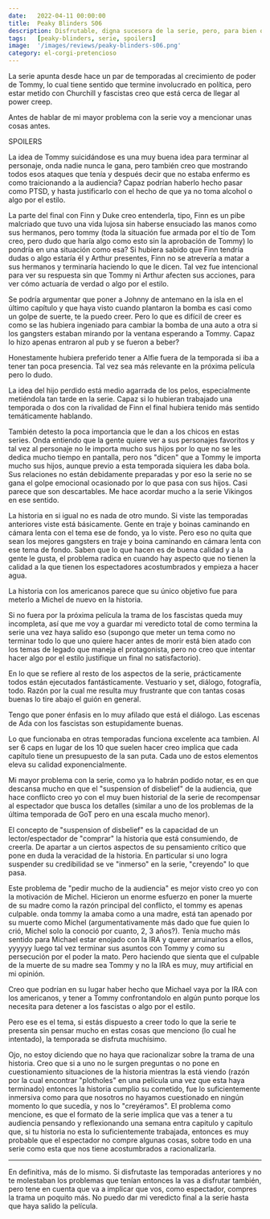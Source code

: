 ```yaml
---
date:   2022-04-11 00:00:00
title:  Peaky Blinders S06
description: Disfrutable, digna sucesora de la serie, pero, para bien o para mal, sigue la misma pendiente que planteaba la temporada anterior.
tags:   [peaky-blinders, serie, spoilers]
image:  '/images/reviews/peaky-blinders-s06.png'
category: el-corgi-pretencioso
---
```


La serie apunta desde hace un par de temporadas al crecimiento de poder de Tommy, lo cual tiene sentido que termine involucrado en política, pero estar metido con Churchill y fascistas creo que está cerca de llegar al power creep.

Antes de hablar de mi mayor problema con la serie voy a mencionar unas cosas antes.

SPOILERS

La idea de Tommy suicidándose es una muy buena idea para terminar al personaje, onda nadie nunca le gana, pero también creo que mostrando todos esos ataques que tenía y después decir que no estaba enfermo es como traicionando a la audiencia? Capaz podrían haberlo hecho pasar como PTSD, y hasta justificarlo con el hecho de que ya no toma alcohol o algo por el estilo.

La parte del final con Finn y Duke creo entenderla, tipo, Finn es un pibe malcriado que tuvo una vida lujosa sin haberse ensuciado las manos como sus hermanos, pero tommy (toda la situación fue armada por el tío de Tom creo, pero dudo que haría algo como esto sin la aprobación de Tommy) lo pondría en una situación como esa? Si hubiera sabido que Finn tendría dudas o algo estaría él y Arthur presentes, Finn no se atrevería a matar a sus hermanos y terminaría haciendo lo que le dicen. Tal vez fue intencional para ver su respuesta sin que Tommy ni Arthur afecten sus acciones, para ver cómo actuaría de verdad o algo por el estilo.

Se podría argumentar que poner a Johnny de antemano en la isla en el último capítulo y que haya visto cuando plantaron la bomba es casi como un golpe de suerte, te la puedo creer. Pero lo que es difícil de creer es como se las hubiera ingeniado para cambiar la bomba de una auto a otra si los gangsters estaban mirando por la ventana esperando a Tommy. Capaz lo hizo apenas entraron al pub y se fueron a beber?

Honestamente hubiera preferido tener a Alfie fuera de la temporada si iba a tener tan poca presencia. Tal vez sea más relevante en la próxima película pero lo dudo.

La idea del hijo perdido está medio agarrada de los pelos, especialmente metiéndola tan tarde en la serie. Capaz si lo hubieran trabajado una temporada o dos con la rivalidad de Finn el final hubiera tenido más sentido temáticamente hablando.

También detesto la poca importancia que le dan a los chicos en estas series. Onda entiendo que la gente quiere ver a sus personajes favoritos y tal vez al personaje no le importa mucho sus hijos por lo que no se les dedica mucho tiempo en pantalla, pero nos "dicen" que a Tommy le importa mucho sus hijos, aunque previo a esta temporada siquiera les daba bola. Sus relaciones no están debidamente preparadas y por eso la serie no se gana el golpe emocional ocasionado por lo que pasa con sus hijos. Casi parece que son descartables. Me hace acordar mucho a la serie Vikingos en ese sentido.

La historia en si igual no es nada de otro mundo. Si viste las temporadas anteriores viste está básicamente. Gente en traje y boinas caminando en cámara lenta con el tema ese de fondo, ya lo viste. Pero eso no quita que sean los mejores gangsters en traje y boina caminando en cámara lenta con ese tema de fondo. Saben que lo que hacen es de buena calidad y a la gente le gusta, el problema radica en cuando hay aspecto que no tienen la calidad a la que tienen los espectadores acostumbrados y empieza a hacer agua. 

La historia con los americanos parece que su único objetivo fue para meterlo a Michel de nuevo en la historia.

Si no fuera por la próxima película la trama de los fascistas queda muy incompleta, así que me voy a guardar mi veredicto total de como termina la serie una vez haya salido eso (supongo que meter un tema como no terminar todo lo que uno quiere hacer antes de morir está bien atado con los temas de legado que maneja el protagonista, pero no creo que intentar hacer algo por el estilo justifique un final no satisfactorio).

En lo que se refiere al resto de los aspectos de la serie, prácticamente todos están ejecutados fantásticamente. Vestuario y set, diálogo, fotografía, todo. Razón por la cual me resulta muy frustrante que con tantas cosas buenas lo tire abajo el guión en general.

Tengo que poner énfasis en lo muy afilado que está el diálogo. Las escenas de Ada con los fascistas son estupidamente buenas.

Lo que funcionaba en otras temporadas funciona excelente aca tambien. Al ser 6 caps en lugar de los 10 que suelen hacer creo implica que cada capítulo tiene un presupuesto de la san puta. Cada uno de estos elementos eleva su calidad exponencialmente.

Mi mayor problema con la serie, como ya lo habrán podido notar, es en que descansa mucho en que el "suspension of disbelief" de la audiencia, que hace conflicto creo yo con el muy buen historial de la serie de recompensar al espectador que busca los detalles (similar a uno de los problemas de la última temporada de GoT pero en una escala mucho menor).

El concepto de "suspension of disbelief" es la capacidad de un lector/espectador de "comprar" la historia que está consumiendo, de creerla. De apartar a un ciertos aspectos de su pensamiento crítico que pone en duda la veracidad de la historia. En particular si uno logra suspender su credibilidad se ve "inmerso" en la serie, "creyendo" lo que pasa.

Este problema de "pedir mucho de la audiencia" es mejor visto creo yo con la motivación de Michel. Hicieron un enorme esfuerzo en poner la muerte de su madre como la razón principal del conflicto, el tommy es apenas culpable. onda tommy la amaba como a una madre, está tan apenado por su muerte como Michel (argumentativamente más dado que fue quien lo crió, Michel solo la conoció por cuanto, 2, 3 años?). Tenía mucho más sentido para Michael estar enojado con la IRA y querer arruinarlos a ellos, yyyyyy luego tal vez terminar sus asuntos con Tommy y como su persecución por el poder la mato. Pero haciendo que sienta que el culpable de la muerte de su madre sea Tommy y no la IRA es muy, muy artificial en mi opinión.

Creo que podrían en su lugar haber hecho que Michael vaya por la IRA con los americanos, y tener a Tommy confrontandolo en algún punto porque los necesita para detener a los fascistas o algo por el estilo.

Pero ese es el tema, si estás dispuesto a creer todo lo que la serie te presenta sin pensar mucho en estas cosas que menciono (lo cual he intentado), la temporada se disfruta muchísimo.

Ojo, no estoy diciendo que no haya que racionalizar sobre la trama de una historia. Creo que si a uno no le surgen preguntas o no pone en cuestionamiento situaciones de la historia mientras la está viendo (razón por la cual encontrar "plotholes" en una película una vez que esta haya terminado) entonces la historia cumplio su cometido, fue lo suficientemente inmersiva como para que nosotros no hayamos cuestionado en ningún momento lo que sucedía, y nos lo "creyéramos". El problema como mencione, es que el formato de la serie implica que vas a tener a tu audiencia pensando y reflexionando una semana entra capitulo y capitulo que, si tu historia no esta lo suficientemente trabajada, entonces es muy probable que el espectador no compre algunas cosas, sobre todo en una serie como esta que nos tiene acostumbrados a racionalizarla.

<hr>

En definitiva, más de lo mismo. Si disfrutaste las temporadas anteriores y no te molestaban los problemas que tenían entonces la vas a disfrutar también, pero tene en cuenta que va a implicar que vos, como espectador, compres la trama un poquito más. No puedo dar mi veredicto final a la serie hasta que haya salido la película. 
